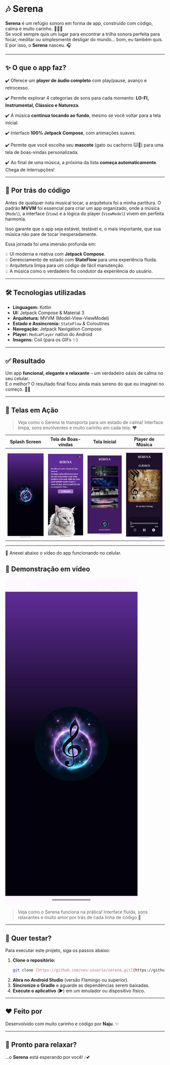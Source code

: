 # 🎶 Serena

**Serena** é um refúgio sonoro em forma de app, construído com código, calma e muito carinho. 🧘‍♀️✨  
Se você sempre quis um lugar para encontrar a trilha sonora perfeita para focar, meditar ou simplesmente desligar do mundo... bom, eu também quis. E por isso, o **Serena** nasceu. 🎧

---

## ✨ O que o app faz?

✔️ Oferece um **player de áudio completo** com play/pause, avanço e retrocesso.

✔️ Permite explorar 4 categorias de sons para cada momento: **LO-FI, Instrumental, Clássico e Natureza**.

✔️ A música **continua tocando ao fundo**, mesmo se você voltar para a tela inicial.

✔️ Interface **100% Jetpack Compose**, com animações suaves.

✔️ Permite que você escolha seu **mascote** (gato ou cachorro 🐱🐶) para uma tela de boas-vindas personalizada.

✔️ Ao final de uma música, a próxima da lista **começa automaticamente**. Chega de interrupções!

---

## 🧠 Por trás do código

Antes de qualquer nota musical tocar, a arquitetura foi a minha partitura. O padrão **MVVM** foi essencial para criar um app organizado, onde a música (`Model`), a interface (`View`) e a lógica do player (`ViewModel`) vivem em perfeita harmonia.

Isso garante que o app seja estável, testável e, o mais importante, que sua música não pare de tocar inesperadamente.

Essa jornada foi uma imersão profunda em:

💡 UI moderna e reativa com **Jetpack Compose**.  
💡 Gerenciamento de estado com **StateFlow** para uma experiência fluida.  
💡 Arquitetura limpa para um código de fácil manutenção.  
💡 A música como o verdadeiro fio condutor da experiência do usuário.

---

## 🛠️ Tecnologias utilizadas

- **Linguagem:** Kotlin
- **UI:** Jetpack Compose & Material 3
- **Arquitetura:** MVVM (Model-View-ViewModel)
- **Estado e Assincronia:** `StateFlow` & Coroutines
- **Navegação:** Jetpack Navigation Compose
- **Player:** `MediaPlayer` nativo do Android
- **Imagens:** Coil (para os GIFs ✨)

---

## ✅ Resultado

Um app **funcional, elegante e relaxante** – um verdadeiro oásis de calma no seu celular.  
E o melhor? O resultado final ficou ainda mais sereno do que eu imaginei no começo. 🧘‍♀️

---

## 📱 Telas em Ação

> Veja como o Serena te transporta para um estado de calma! Interface limpa, sons envolventes e muito carinho em cada tela. ❤️

| Splash Screen | Tela de Boas-vindas | Tela Inicial | Player de Música |
| :-----------: | :------------------: | :------------: | :--------------: |
| ![Splash Screen](assets/splash.jpg) | ![Welcome Screen](assets/welcome.jpg) | ![Home Screen](assets/home.jpg) | ![Muisic Screen](assets/music.jpg) |

---

📸 Anexei abaixo o vídeo do app funcionando no celular.

## 🎥 Demonstração em vídeo

[![Assista ao app em ação no YouTube](assets/splash.jpg)](https://www.youtube.com/shorts/aPe11NLc3Mk)

> Veja como o Serena funciona na prática! Interface fluida, sons relaxantes e muito amor por trás de cada linha de código 💖

---

## 🚀 Quer testar?

Para executar este projeto, siga os passos abaixo:

1.  **Clone o repositório:**
    ```bash
    git clone [https://github.com/seu-usuario/serena.git](https://github.com/seu-usuario/serena.git) 
    ```
2.  **Abra no Android Studio** (versão Flamingo ou superior).
3.  **Sincronize o Gradle** e aguarde as dependências serem baixadas.
4.  **Execute o aplicativo** (▶️) em um emulador ou dispositivo físico.

---

## ❤️ Feito por

Desenvolvido com muito carinho e código por **Naju**. ✨

---

## 💬 Pronto para relaxar?

...o **Serena** está esperando por você! 🎶💕
